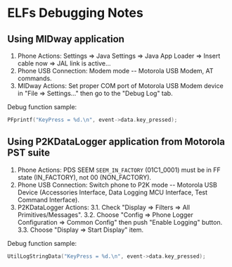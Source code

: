 ELFs Debugging Notes
====================

## Using MIDway application

1. Phone Actions: Settings => Java Settings => Java App Loader => Insert cable now => JAL link is active...
2. Phone USB Connection: Modem mode -- Motorola USB Modem, AT commands.
3. MIDway Actions: Set proper COM port of Motorola USB Modem device in "File => Settings..." then go to the "Debug Log" tab.

Debug function sample:

```c
PFprintf("KeyPress = %d.\n", event->data.key_pressed);
```

## Using P2KDataLogger application from Motorola PST suite

1. Phone Actions: PDS SEEM `SEEM_IN_FACTORY` (01C1_0001) must be in FF state (IN_FACTORY), not 00 (NON_FACTORY).
2. Phone USB Connection: Switch phone to P2K mode -- Motorola USB Device (Accessories Interface, Data Logging MCU Interface, Test Command Interface).
3. P2KDataLogger Actions:
3.1. Check "Display => Filters => All Primitives/Messages".
3.2. Choose "Config => Phone Logger Configuration => Common Config" then push "Enable Logging" button.
3.3. Choose "Display => Start Display" item.

Debug function sample:

```c
UtilLogStringData("KeyPress = %d.\n", event->data.key_pressed);
```
